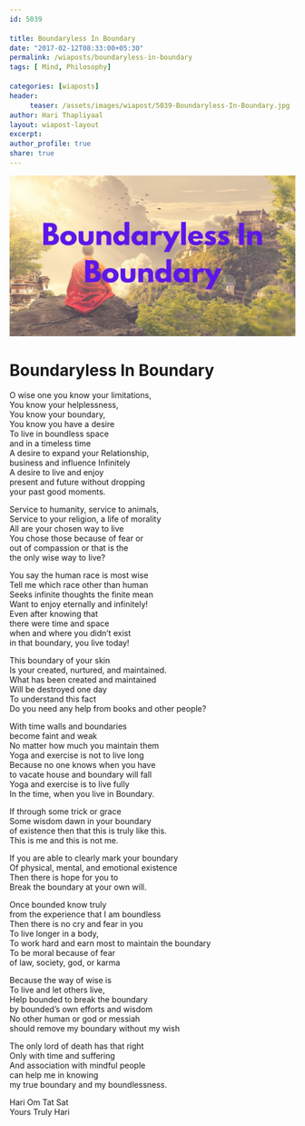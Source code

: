 ```yaml
--- 
id: 5039

title: Boundaryless In Boundary
date: "2017-02-12T08:33:00+05:30"
permalink: /wiaposts/boundaryless-in-boundary
tags: [ Mind, Philosophy]    

categories: [wiaposts] 
header:
     teaser: /assets/images/wiapost/5039-Boundaryless-In-Boundary.jpg
author: Hari Thapliyaal 
layout: wiapost-layout
excerpt:  
author_profile: true 
share: true 
---
```


![Boundaryless In Boundary](/assets/images/wiapost/5039-Boundaryless-In-Boundary.jpg)     
   
# Boundaryless In Boundary
    
O wise one you know your limitations,     
You know your helplessness,     
You know your boundary,     
You know you have a desire     
To live in boundless space     
and in a timeless time     
A desire to expand your Relationship,     
business and influence Infinitely     
A desire to live and enjoy     
present and future without dropping     
your past good moments.    
    
Service to humanity, service to animals,     
Service to your religion, a life of morality     
All are your chosen way to live     
You chose those because of fear or     
out of compassion or that is the     
the only wise way to live?    
    
You say the human race is most wise     
Tell me which race other than human     
Seeks infinite thoughts the finite mean     
Want to enjoy eternally and infinitely!     
Even after knowing that     
there were time and space     
when and where you didn’t exist     
in that boundary, you live today!    
    
This boundary of your skin     
Is your created, nurtured, and maintained.     
What has been created and maintained     
Will be destroyed one day     
To understand this fact     
Do you need any help from books and other people?    
    
With time walls and boundaries     
become faint and weak     
No matter how much you maintain them     
Yoga and exercise is not to live long     
Because no one knows when you have     
to vacate house and boundary will fall     
Yoga and exercise is to live fully     
In the time, when you live in Boundary.    
    
If through some trick or grace     
Some wisdom dawn in your boundary     
of existence then that this is truly like this.     
This is me and this is not me.    
    
If you are able to clearly mark your boundary     
Of physical, mental, and emotional existence     
Then there is hope for you to     
Break the boundary at your own will.    
    
Once bounded know truly     
from the experience that I am boundless     
Then there is no cry and fear in you     
To live longer in a body,     
To work hard and earn most to maintain the boundary     
To be moral because of fear     
of law, society, god, or karma    
    
Because the way of wise is     
To live and let others live,     
Help bounded to break the boundary     
by bounded’s own efforts and wisdom     
No other human or god or messiah     
should remove my boundary without my wish    
    
The only lord of death has that right     
Only with time and suffering     
And association with mindful people     
can help me in knowing     
my true boundary and my boundlessness.    
    
Hari Om Tat Sat     
Yours Truly Hari    
